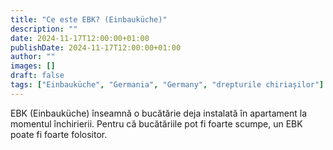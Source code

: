 ```yaml
---
title: "Ce este EBK? (Einbauküche)"
description: ""
date: 2024-11-17T12:00:00+01:00
publishDate: 2024-11-17T12:00:00+01:00
author: ""
images: []
draft: false
tags: ["Einbauküche", "Germania", "Germany", "drepturile chiriașilor"]
---
```



EBK (Einbauküche) înseamnă o bucătărie deja instalată în apartament la momentul închirierii. Pentru că bucătăriile pot fi foarte scumpe, un EBK poate fi foarte folositor.